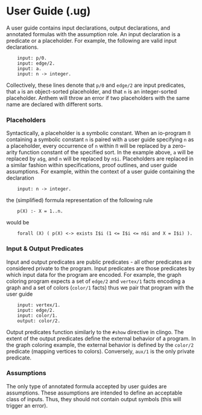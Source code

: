 # User Guide (.ug)

A user guide contains input declarations, output declarations, and annotated formulas with the assumption role.
An input declaration is a predicate or a placeholder.
For example, the following are valid input declarations.

```
    input: p/0.
    input: edge/2.
    input: a.
    input: n -> integer.
```

Collectively, these lines denote that `p/0` and `edge/2` are input predicates, that `a` is an object-sorted placeholder, and that `n` is an integer-sorted placeholder.
Anthem will throw an error if two placeholders with the same name are declared with different sorts.

### Placeholders

Syntactically, a placeholder is a symbolic constant.
When an io-program `Π` containing a symbolic constant `n` is paired with a user guide specifying `n` as a placeholder, every occurrence of `n` within `Π` will be replaced by a zero-arity function constant of the specified sort.
In the example above, `a` will be replaced by `a$g`, and `n` will be replaced by `n$i`.
Placeholders are replaced in a similar fashion within specifications, proof outlines, and user guide assumptions.
For example, within the context of a user guide containing the declaration

```
    input: n -> integer.
```

the (simplified) formula representation of the following rule

```
    p(X) :- X = 1..n.
```

would be

```
    forall (X) ( p(X) <-> exists I$i (1 <= I$i <= n$i and X = I$i) ).
```

### Input & Output Predicates

Input and output predicates are public predicates - all other predicates are considered private to the program.
Input predicates are those predicates by which input data for the program are encoded.
For example, the graph coloring program expects a set of `edge/2` and `vertex/1` facts encoding a graph and a set of colors (`color/1` facts) thus we pair that program with the user guide

```
    input: vertex/1.
    input: edge/2.
    input: color/1.
    output: color/2.
```

Output predicates function similarly to the `#show` directive in clingo.
The extent of the output predicates define the external behavior of a program.
In the graph coloring example, the external behavior is defined by the `color/2` predicate (mapping vertices to colors).
Conversely, `aux/1` is the only private predicate.

### Assumptions

The only type of annotated formula accepted by user guides are assumptions.
These assumptions are intended to define an acceptable class of inputs.
Thus, they should not contain output symbols (this will trigger an error).
